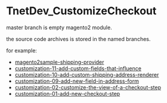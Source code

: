 # TnetDev_CustomizeCheckout

master branch is empty magento2 module.

the source code archives is stored in the named branches.

for example: 
* [magento2sample-shipping-provider](../../tree/magento2sample-shipping-provider)
* [customization-11-add-custom-fields-that-influence](../../tree/customization-11-add-custom-fields-that-influence)
* [customization-10-add-custom-shipping-address-renderer](../../tree/customization-10-add-custom-shipping-address-renderer)
* [customization-09-add-new-field-in-address-form](../../tree/customization-09-add-new-field-in-address-form)
* [customization-02-customize-the-view-of-a-checkout-step](../../tree/customization-02-customize-the-view-of-a-checkout-step)
* [customization-01-add-new-checkout-step](../../tree/customization-01-add-new-checkout-step)
